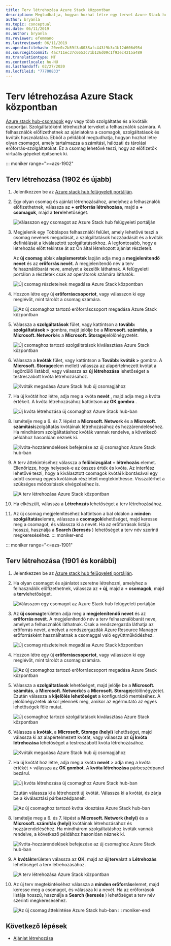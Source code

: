 ```yaml
---
title: Terv létrehozása Azure Stack központban
description: Megtudhatja, hogyan hozhat létre egy tervet Azure Stack hubhoz, amely lehetővé teszi, hogy az előfizetők virtuális gépeket hozzanak létre.
author: bryanla
ms.topic: conceptual
ms.date: 06/11/2019
ms.author: bryanla
ms.reviewer: efemmano
ms.lastreviewed: 06/11/2019
ms.openlocfilehash: 20ee0c2b59f3a8038afc443f9b3c1b12d606d95d
ms.sourcegitcommit: 4ac711ec37c6653c71b126d09c1f93ec4215a489
ms.translationtype: MT
ms.contentlocale: hu-HU
ms.lasthandoff: 02/27/2020
ms.locfileid: "77700833"
---
```

# <a name="create-a-plan-in-azure-stack-hub"></a>Terv létrehozása Azure Stack központban

[Azure stack hub-csomagok](azure-stack-overview.md) egy vagy több szolgáltatás és a kvótáik csoportjai. Szolgáltatóként létrehozhat terveket a felhasználók számára. A felhasználók előfizethetnek az ajánlatokra a csomagok, szolgáltatások és kvóták használatára. Ebből a példából megtudhatja, hogyan hozhat létre olyan csomagot, amely tartalmazza a számítási, hálózati és tárolási erőforrás-szolgáltatókat. Ez a csomag lehetővé teszi, hogy az előfizetők virtuális gépeket építsenek ki.

::: moniker range=">=azs-1902"
## <a name="create-a-plan-1902-and-later"></a>Terv létrehozása (1902 és újabb)

1. Jelentkezzen be az [Azure stack hub felügyeleti portálján](https://adminportal.local.azurestack.external).

2. Egy olyan csomag és ajánlat létrehozásához, amelyhez a felhasználók előfizethetnek, válassza az **+ erőforrás létrehozása**, majd a **+ csomagok**, majd a **terv**lehetőséget.
  
   ![Válasszon egy csomagot az Azure Stack hub felügyeleti portálján](media/azure-stack-create-plan/select-plan.png)

3. Megjelenik egy Többlapos felhasználói felület, amely lehetővé teszi a csomag nevének megadását, a szolgáltatások hozzáadását és a kvóták definiálását a kiválasztott szolgáltatásokhoz. A legfontosabb, hogy a létrehozás előtt tekintse át az Ön által létrehozott ajánlat részleteit.

   Az **új csomag** ablak **alapismeretek** lapján adja meg a **megjelenítendő nevet** és az **erőforrás nevét**. A megjelenítendő név a terv felhasználóbarát neve, amelyet a kezelők láthatnak. A felügyeleti portálon a részletek csak az operátorok számára láthatók.

   ![Új csomag részleteinek megadása Azure Stack központban](media/azure-stack-create-plan/plan-name.png)

4. Hozzon létre egy új **erőforráscsoportot**, vagy válasszon ki egy meglévőt, mint tárolót a csomag számára.

   ![Az új csomaghoz tartozó erőforráscsoport megadása Azure Stack központban](media/azure-stack-create-plan/resource-group.png)

5. Válassza a **szolgáltatások** fület, vagy kattintson a **tovább: szolgáltatások >** gombra, majd jelölje be a **Microsoft. számítás**, a **Microsoft. Network**és a **Microsoft. Storage**jelölőnégyzetét.
  
   ![Új csomaghoz tartozó szolgáltatások kiválasztása Azure Stack központban](media/azure-stack-create-plan/services.png)

6. Válassza a **kvóták** fület, vagy kattintson a **Tovább: kvóták >** gombra. A **Microsoft. Storage**elem mellett válassza az alapértelmezett kvótát a legördülő listából, vagy válassza az **új létrehozása** lehetőséget a testreszabott kvóta létrehozásához.
  
   ![Kvóták megadása Azure Stack hub új csomagjához](media/azure-stack-create-plan/quotas.png)

7. Ha új kvótát hoz létre, adja meg a kvóta **nevét** , majd adja meg a kvóta értékeit. A kvóta létrehozásához kattintson **az OK gombra** .

   ![Új kvóta létrehozása új csomaghoz Azure Stack hub-ban](media/azure-stack-create-plan/new-quota.png)

8. Ismételje meg a 6. és 7. lépést a **Microsoft. Network** és a **Microsoft. számítási**szolgáltatás kvótáinak létrehozásához és hozzárendeléséhez. Ha mindhárom szolgáltatáshoz kvóták vannak rendelve, a következő példához hasonlóan néznek ki.

   ![Kvóta-hozzárendelések befejezése az új csomaghoz Azure Stack hub-ban](media/azure-stack-create-plan/all-quotas-assigned.png)

9. A terv áttekintéséhez válassza a **felülvizsgálat + létrehozás** elemet. Ellenőrizze, hogy helyesek-e az összes érték és kvóta. Az interfész lehetővé teszi, hogy a kiválasztott csomagok kvótái kibontásával egy adott csomag egyes kvótáinak részleteit megtekinthesse. Visszatérhet a szükséges módosítások elvégzéséhez is.

   ![A terv létrehozása Azure Stack központban](media/azure-stack-create-plan/create.png)

10. Ha elkészült, válassza a **Létrehozás** lehetőséget a terv létrehozásához.

11. Az új csomag megjelenítéséhez kattintson a bal oldalon a **minden szolgáltatás**elemre, válassza a **csomagok**lehetőséget, majd keresse meg a csomagot, és válassza ki a nevét. Ha az erőforrások listája hosszú, használja a **Search (keresés** ) lehetőséget a terv név szerinti megkereséséhez.
::: moniker-end

::: moniker range="<=azs-1901"
## <a name="create-a-plan-1901-and-earlier"></a>Terv létrehozása (1901 és korábbi)

1. Jelentkezzen be az [Azure stack hub felügyeleti portálján](https://adminportal.local.azurestack.external).

2. Ha olyan csomagot és ajánlatot szeretne létrehozni, amelyhez a felhasználók előfizethetnek, válassza az **+ új**, majd a **+ csomagok**, majd a **terv**lehetőséget.
  
   ![Válasszon egy csomagot az Azure Stack hub felügyeleti portálján](media/azure-stack-create-plan/select-plan1901.png)

3. Az **új csomag**területen adja meg a **megjelenítendő nevet** és az **erőforrás nevét**. A megjelenítendő név a terv felhasználóbarát neve, amelyet a felhasználók láthatnak. Csak a rendszergazda láthatja az erőforrás nevét, amelyet a rendszergazdák Azure Resource Manager erőforrásként használhatnak a csomaggal való együttműködéshez.

   ![Új csomag részleteinek megadása Azure Stack központban](media/azure-stack-create-plan/plan-name1901.png)

4. Hozzon létre egy új **erőforráscsoportot**, vagy válasszon ki egy meglévőt, mint tárolót a csomag számára.

   ![Az új csomaghoz tartozó erőforráscsoport megadása Azure Stack központban](media/azure-stack-create-plan/resource-group1901.png)

5. Válassza a **szolgáltatások** lehetőséget, majd jelölje be a **Microsoft. számítás**, a **Microsoft. Network**és a **Microsoft. Storage**jelölőnégyzetet. Ezután válassza a **kijelölés lehetőséget** a konfiguráció mentéséhez. A jelölőnégyzetek akkor jelennek meg, amikor az egérmutató az egyes lehetőségek fölé mutat.
  
   ![Új csomaghoz tartozó szolgáltatások kiválasztása Azure Stack központban](media/azure-stack-create-plan/services1901.png)

6. Válassza a **kvóták**, a **Microsoft. Storage (helyi)** lehetőséget, majd válassza ki az alapértelmezett kvótát, vagy válassza az **új kvóta létrehozása** lehetőséget a testreszabott kvóta létrehozásához.
  
   ![Kvóták megadása Azure Stack hub új csomagjához](media/azure-stack-create-plan/quotas1901.png)

7. Ha új kvótát hoz létre, adja meg a kvóta **nevét** > adja meg a kvóta értékét > válassza az **OK gombot**. A **kvóta létrehozása** párbeszédpanel bezárul.

   ![Új kvóta létrehozása új csomaghoz Azure Stack hub-ban](media/azure-stack-create-plan/new-quota1901.png)

   Ezután válassza ki a létrehozott új kvótát. Válassza ki a kvótát, és zárja be a kiválasztási párbeszédpanelt.
  
   ![Az új csomaghoz tartozó kvóta kiosztása Azure Stack hub-ban](media/azure-stack-create-plan/assign-quota1901.png)

8. Ismételje meg a 6. és 7. lépést a **Microsoft. Network (helyi)** és a **Microsoft. számítás (helyi)** kvótáinak létrehozásához és hozzárendeléséhez. Ha mindhárom szolgáltatáshoz kvóták vannak rendelve, a következő példához hasonlóan néznek ki.

   ![Kvóta-hozzárendelések befejezése az új csomaghoz Azure Stack hub-ban](media/azure-stack-create-plan/all-quotas-assigned1901.png)

9. A **kvóták**területen válassza az **OK**, majd az **új terv**alatt a **Létrehozás** lehetőséget a terv létrehozásához.

    ![A terv létrehozása Azure Stack központban](media/azure-stack-create-plan/create1901.png)

10. Az új terv megtekintéséhez válassza a **minden erőforrás**elemet, majd keresse meg a csomagot, és válassza ki a nevét. Ha az erőforrások listája hosszú, használja a **Search (keresés** ) lehetőséget a terv név szerinti megkereséséhez.

    ![Az új csomag áttekintése Azure Stack hub-ban](media/azure-stack-create-plan/plan-overview1901.png)
::: moniker-end

## <a name="next-steps"></a>Következő lépések

* [Ajánlat létrehozása](azure-stack-create-offer.md)
